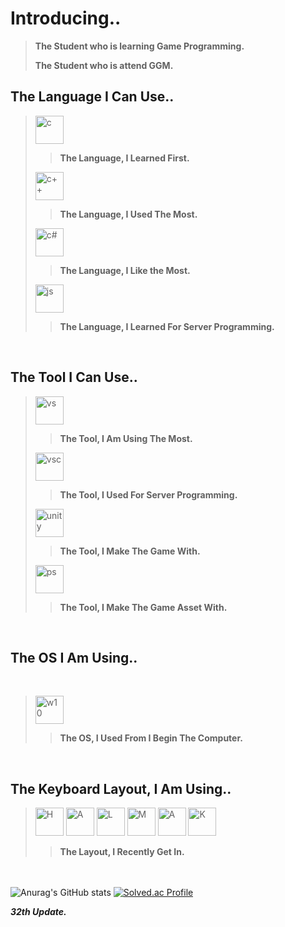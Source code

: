 <h1>
  Introducing..
</h1>

> **The Student who is learning Game Programming.** 
> 
> **The Student who is attend GGM.**

<h2>
  The Language I Can Use..
</h2>

> <img src="https://cdn.jsdelivr.net/gh/devicons/devicon/icons/c/c-original.svg" alt="c" width="45" height="45"/>
> 
> > **The Language, I Learned First.**
> <img src="https://cdn.jsdelivr.net/gh/devicons/devicon/icons/cplusplus/cplusplus-original.svg" alt="c++" width="45" height="45"/> 
> 
> > **The Language, I Used The Most.**
> <img src="https://cdn.jsdelivr.net/gh/devicons/devicon/icons/csharp/csharp-original.svg" alt="c#" width="45" height="45"/> 
>
> > **The Language, I Like the Most.**
> <img src="https://cdn.jsdelivr.net/gh/devicons/devicon/icons/javascript/javascript-original.svg" alt="js" width="45" height="45"/>
>
> > **The Language, I Learned For Server Programming.**

<br />

<h2>
  The Tool I Can Use..
</h2>

> <img src="https://cdn.jsdelivr.net/gh/devicons/devicon/icons/visualstudio/visualstudio-plain.svg" alt="vs" width="45" height="45"/>
> 
> > **The Tool, I Am Using The Most.**
> <img src="https://cdn.jsdelivr.net/gh/devicons/devicon/icons/vscode/vscode-original.svg" alt="vsc" width="45" height="45"/>
> 
> > **The Tool, I Used For Server Programming.**
> <img src="https://user-images.githubusercontent.com/77655535/186916275-4662c635-6117-43a9-8b85-ed617047ad69.png" alt="unity" width="45" height="45"/>
> 
> > **The Tool, I Make The Game With.**
> <img src="https://cdn.jsdelivr.net/gh/devicons/devicon/icons/photoshop/photoshop-plain.svg" alt="ps" width="45" height="45"/>
> 
> > **The Tool, I Make The Game Asset With.**

<br />

<h2>
  The OS I Am Using..
</h2>
<br />

> <img src="https://cdn.jsdelivr.net/gh/devicons/devicon/icons/windows8/windows8-original.svg" alt="w10" width="45" height="45"/>
>
> > **The OS, I Used From I Begin The Computer.**

<br />

<h2>
  The Keyboard Layout, I Am Using..
</h2>

> <img src="https://cdn3.iconfinder.com/data/icons/letters-and-numbers-1/32/letter_H_blue-256.png" alt="H" width="45" height="45"/>
> <img src="https://cdn3.iconfinder.com/data/icons/letters-and-numbers-1/32/letter_A_blue-512.png" alt="A" width="45" height="45"/>
> <img src="https://cdn3.iconfinder.com/data/icons/letters-and-numbers-1/32/letter_L_blue-128.png" alt="L" width="45" height="45"/>
> <img src="https://cdn3.iconfinder.com/data/icons/letters-and-numbers-1/32/letter_M_blue-512.png" alt="M" width="45" height="45"/>
> <img src="https://cdn3.iconfinder.com/data/icons/letters-and-numbers-1/32/letter_A_blue-512.png" alt="A" width="45" height="45"/>
> <img src="https://cdn3.iconfinder.com/data/icons/letters-and-numbers-1/32/letter_K_blue-512.png" alt="K" width="45" height="45"/>
>
> > **The Layout, I Recently Get In.**

<br /><br />
![Anurag's GitHub stats](https://github-readme-stats.vercel.app/api?username=csh4430&show_icons=true)
[![Solved.ac Profile](http://mazassumnida.wtf/api/v2/generate_badge?boj=snghun6889)](https://solved.ac/snghun6889/)

***32th Update.***
